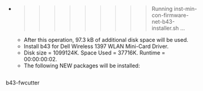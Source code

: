 * >>>>>>>>> Running inst-min-con-firmware-net-b43-installer.sh ...
  * After this operation, 97.3 kB of additional disk space will be used.
  * Install b43 for Dell Wireless 1397 WLAN Mini-Card Driver.
  * Disk size = 1099124K. Space Used = 37716K. Runtime = 00:00:00:02.
  * The following NEW packages will be installed:
  ```bash
b43-fwcutter
  ```
